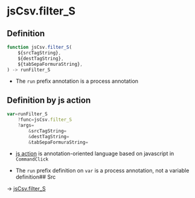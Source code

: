 # jsCsv.filter_S

## Definition

```js.js
function jsCsv.filter_S(
	${srcTagString},
	${destTagString},
	${tabSepaFormuraString},
) -> runFilter_S
```

- The `run` prefix annotation is a process annotation
## Definition by js action

```js.js
var=runFilter_S
	?func=jsCsv.filter_S
	?args=
		&srcTagString=
		&destTagString=
		&tabSepaFormuraString=
```

- [js action](#) is annotation-oriented language based on javascript in `CommandClick`

- The `run` prefix definition on `var` is a process annotation, not a variable definition## Src

-> [jsCsv.filter_S](https://github.com/puutaro/CommandClick/blob/master/app/src/main/java/com/puutaro/commandclick/fragment_lib/terminal_fragment/js_interface/JsCsv.kt#L459)


